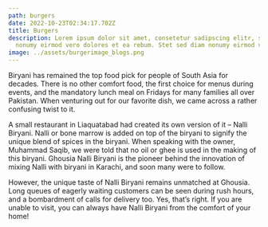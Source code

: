 ```yaml
---
path: burgers
date: 2022-10-23T02:34:17.702Z
title: Burgers
description: Lorem ipsum dolor sit amet, consetetur sadipscing elitr, sed diam
  nonumy eirmod vero dolores et ea rebum. Stet sed diam nonumy eirmod vero.
image: ../assets/burgerimage_blogs.png
---
```

Biryani has remained the top food pick for people of South Asia for decades. There is no other comfort food, the first choice for menus during events, and the mandatory lunch meal on Fridays for many families all over Pakistan. When venturing out for our favorite dish, we came across a rather confusing twist to it.

 A small restaurant in Liaquatabad had created its own version of it – Nalli Biryani. Nalli or bone marrow is added on top of the biryani to signify the unique blend of spices in the biryani. When speaking with the owner, Muhammad Saqib, we were told that no oil or ghee is used in the making of this biryani. Ghousia Nalli Biryani is the pioneer behind the innovation of mixing Nalli with biryani in Karachi, and soon many were to follow.

 However, the unique taste of Nalli Biryani remains unmatched at Ghousia. Long queues of eagerly waiting customers can be seen during rush hours, and a bombardment of calls for delivery too. Yes, that’s right. If you are unable to visit, you can always have Nalli Biryani from the comfort of your home!